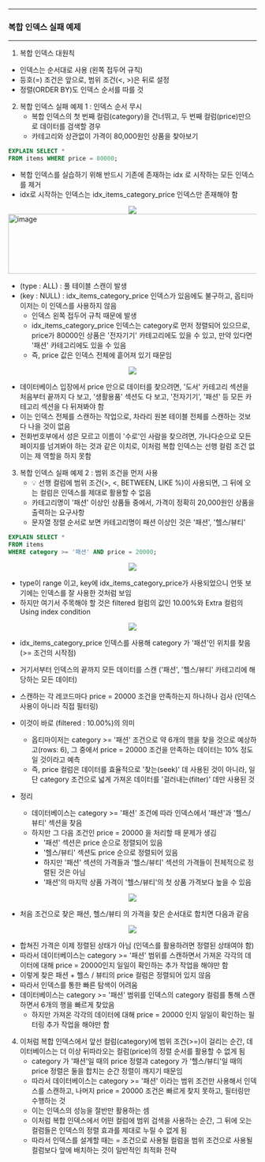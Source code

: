-----
### 복합 인덱스 실패 예제
-----
1. 복합 인덱스 대원칙
  - 인덱스는 순서대로 사용 (왼쪽 접두어 규칙)
  - 등호(=) 조건은 앞으로, 범위 조건(<, >)은 뒤로 설정
  - 정렬(ORDER BY)도 인덱스 순서를 따를 것

2. 복합 인덱스 실패 예제 1 : 인덱스 순서 무시
   - 복합 인덱스의 첫 번째 컬럼(category)을 건너뛰고, 두 번째 컬럼(price)만으로 데이터를 검색할 경우
   - 카테고리와 상관없이 가격이 80,000원인 상품을 찾아보기
```sql
EXPLAIN SELECT *
FROM items WHERE price = 80000;
```
   - 복합 인덱스를 실습하기 위해 반드시 기존에 존재하는 idx 로 시작하는 모든 인덱스를 제거
   - idx로 시작하는 인덱스는 idx_items_category_price 인덱스만 존재해야 함

<div align="center">
<img src="https://github.com/user-attachments/assets/8a93b6a7-ee5f-4c0f-97a2-bb16e2647409">
</div>

<img width="584" height="121" alt="image" src="" />

   - (type : ALL) : 풀 테이블 스캔이 발생
   - (key : NULL) : idx_items_category_price 인덱스가 있음에도 불구하고, 옵티마이저는 이 인덱스를 사용하지 않음
     + 인덱스 왼쪽 접두어 규칙 때문에 발생
     + idx_items_category_price 인덱스는 category로 먼저 정렬되어 있으므로, price가 80000인 상품은 '전자기기' 카테고리에도 있을 수 있고, 만약 있다면 '패션' 카테고리에도 있을 수 있음
     + 즉, price 값은 인덱스 전체에 흩어져 있기 때문임
<div align="center">
<img src="https://github.com/user-attachments/assets/466d1d31-f0c9-492a-9bfc-ca8ffe3d4b4c">
</div>

   - 데이터베이스 입장에서 price 만으로 데이터를 찾으려면, '도서' 카테고리 섹션을 처음부터 끝까지 다 보고, '생활용품' 섹션도 다 보고, '전자기기', '패션' 등 모든 카테고리 섹션을 다 뒤져봐야 함
   - 이는 인덱스 전체를 스캔하는 작업으로, 차라리 원본 테이블 전체를 스캔하는 것보다 나을 것이 없음
   - 전화번호부에서 성은 모르고 이름이 '수로'인 사람을 찾으려면, 가나다순으로 모든 페이지를 넘겨봐야 하는 것과 같은 이치로, 이처럼 복합 인덱스는 선행 컬럼 조건 없이는 제 역할을 하지 못함

3. 복합 인덱스 실패 예제 2 : 범위 조건을 먼저 사용
   - 💡 선행 컬럼에 범위 조건(>, <, BETWEEN, LIKE %)이 사용되면, 그 뒤에 오는 컬럼은 인덱스를 제대로 활용할 수 없음
   - 카테고리명이 '패션' 이상인 상품들 중에서, 가격이 정확히 20,000원인 상품을 출력하는 요구사항
   - 문자열 정렬 순서로 보면 카테고리명이 패션 이상인 것은 '패션', '헬스/뷰티'
```sql
EXPLAIN SELECT *
FROM items
WHERE category >= '패션' AND price = 20000;
```
<div align="center">
<img src="https://github.com/user-attachments/assets/3609fb71-6ade-4b29-8f72-8820edecfe37">
</div>

   - type이 range 이고, key에 idx_items_category_price가 사용되었으니 언뜻 보기에는 인덱스를 잘 사용한 것처럼 보임
   - 하지만 여기서 주목해야 할 것은 filtered 컬럼의 값인 10.00%와 Extra 컬럼의 Using index condition
<div align="center">
<img src="https://github.com/user-attachments/assets/1f3d09eb-a813-4284-a71f-7693c5c709cc">
</div>

   - idx_items_category_price 인덱스를 사용해 category 가 '패션'인 위치를 찾음 (>= 조건의 시작점)
   - 거기서부터 인덱스의 끝까지 모든 데이터를 스캔 ('패션', '헬스/뷰티' 카테고리에 해당하는 모든 데이터)
   - 스캔하는 각 레코드마다 price = 20000 조건을 만족하는지 하나하나 검사 (인덱스 사용이 아니라 직접 필터링)
   - 이것이 바로 (filtered : 10.00%)의 의미
     + 옵티마이저는 category >= '패션' 조건으로 약 6개의 행을 찾을 것으로 예상하고(rows: 6), 그 중에서 price = 20000 조건을 만족하는 데이터는 10% 정도일 것이라고 예측
     + 즉, price 컬럼은 데이터를 효율적으로 '찾는(seek)' 데 사용된 것이 아니라, 일단 category 조건으로 넓게 가져온 데이터를 '걸러내는(filter)' 데만 사용된 것

   - 정리
     + 데이터베이스는 category >= '패션' 조건에 따라 인덱스에서 '패션'과 '헬스/뷰티' 섹션을 찾음
     + 하지만 그 다음 조건인 price = 20000 을 처리할 때 문제가 생김
       * '패션' 섹션은 price 순으로 정렬되어 있음
       * '헬스/뷰티' 섹션도 price 순으로 정렬되어 있음
       * 하지만 '패션' 섹션의 가격들과 '헬스/뷰티' 섹션의 가격들이 전체적으로 정렬된 것은 아님
       * '패션'의 마지막 상품 가격이 '헬스/뷰티'의 첫 상품 가격보다 높을 수 있음
<div align="center">
<img src="https://github.com/user-attachments/assets/79fcbedb-7205-4cdf-8291-c7d6c7ddacfe">
</div>

   - 처음 조건으로 찾은 패션, 헬스/뷰티 의 가격을 찾은 순서대로 합치면 다음과 같음
<div align="center">
<img src="https://github.com/user-attachments/assets/1f0c5a1d-d264-4d68-bf52-b8a9181fb4e8">
</div>

   - 합쳐진 가격은 이제 정렬된 상태가 아님 (인덱스를 활용하려면 정렬된 상태여야 함)
   - 따라서 데이터베이스는 category >= '패션' 범위를 스캔하면서 가져온 각각의 데이터에 대해 price = 20000인지 일일이 확인하는 추가 작업을 해야만 함
   - 이렇게 찾은 패션 + 헬스 / 뷰티의 price 컬럼은 정렬되어 있지 않음
   - 따라서 인덱스를 통한 빠른 탐색이 어려움
   - 데이터베이스는 category >= '패션' 범위를 인덱스의 category 컬럼를 통해 스캔하면서 6개의 행을 빠르게 찾았음
     + 하지만 가져온 각각의 데이터에 대해 price = 20000 인지 일일이 확인하는 필터링 추가 작업을 해야만 함

4. 이처럼 복합 인덱스에서 앞선 컬럼(category)에 범위 조건(>=)이 걸리는 순간, 데이터베이스는 더 이상 뒤따라오는 컬럼(price)의 정렬 순서를 활용할 수 없게 됨
   - category 가 '패션'일 때의 price 정렬과 category 가 '헬스/뷰티'일 때의 price 정렬은 둘을 합치는 순간 정렬이 깨지기 때문임
   - 따라서 데이터베이스는 category >= '패션' 이라는 범위 조건만 사용해서 인덱스를 스캔하고, 나머지 price = 20000 조건은 빠르게 찾지 못하고, 필터링만 수행하는 것
   - 이는 인덱스의 성능을 절반만 활용하는 셈
   - 이처럼 복합 인덱스에서 어떤 컬럼에 범위 검색을 사용하는 순간, 그 뒤에 오는 컬럼들은 인덱스의 정렬 효과를 제대로 누릴 수 없게 됨
   - 따라서 인덱스를 설계할 때는 = 조건으로 사용될 컬럼을 범위 조건으로 사용될 컬럼보다 앞에 배치하는 것이 일반적인 최적화 전략
